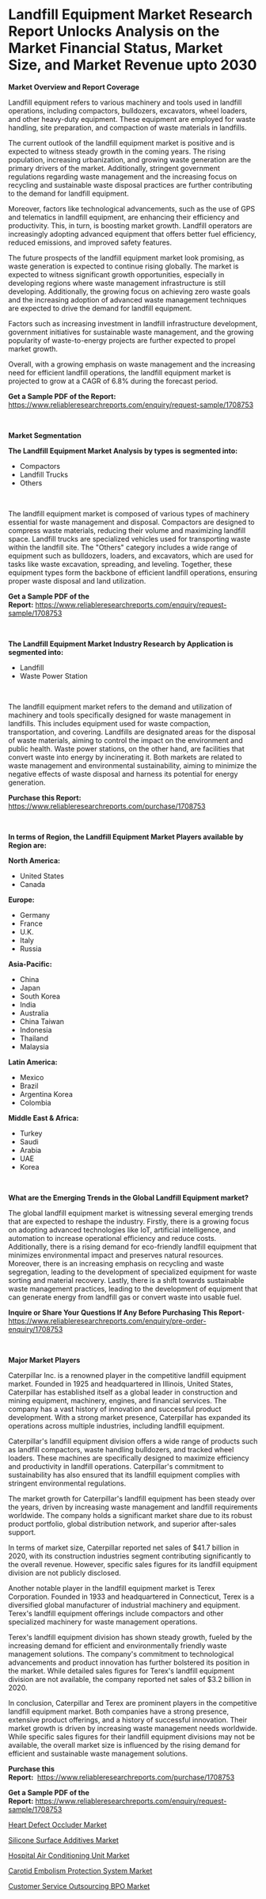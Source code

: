 <p><h1>Landfill Equipment Market Research Report Unlocks Analysis on the Market Financial Status, Market Size, and Market Revenue upto 2030</h1></p><p><strong>Market Overview and Report Coverage</strong></p>
<p><p>Landfill equipment refers to various machinery and tools used in landfill operations, including compactors, bulldozers, excavators, wheel loaders, and other heavy-duty equipment. These equipment are employed for waste handling, site preparation, and compaction of waste materials in landfills.</p><p>The current outlook of the landfill equipment market is positive and is expected to witness steady growth in the coming years. The rising population, increasing urbanization, and growing waste generation are the primary drivers of the market. Additionally, stringent government regulations regarding waste management and the increasing focus on recycling and sustainable waste disposal practices are further contributing to the demand for landfill equipment.</p><p>Moreover, factors like technological advancements, such as the use of GPS and telematics in landfill equipment, are enhancing their efficiency and productivity. This, in turn, is boosting market growth. Landfill operators are increasingly adopting advanced equipment that offers better fuel efficiency, reduced emissions, and improved safety features.</p><p>The future prospects of the landfill equipment market look promising, as waste generation is expected to continue rising globally. The market is expected to witness significant growth opportunities, especially in developing regions where waste management infrastructure is still developing. Additionally, the growing focus on achieving zero waste goals and the increasing adoption of advanced waste management techniques are expected to drive the demand for landfill equipment.</p><p>Factors such as increasing investment in landfill infrastructure development, government initiatives for sustainable waste management, and the growing popularity of waste-to-energy projects are further expected to propel market growth.</p><p>Overall, with a growing emphasis on waste management and the increasing need for efficient landfill operations, the landfill equipment market is projected to grow at a CAGR of 6.8% during the forecast period.</p></p>
<p><strong>Get a Sample PDF of the Report:</strong> <a href="https://www.reliableresearchreports.com/enquiry/request-sample/1708753">https://www.reliableresearchreports.com/enquiry/request-sample/1708753</a></p>
<p>&nbsp;</p>
<p><strong>Market Segmentation</strong></p>
<p><strong>The Landfill Equipment Market Analysis by types is segmented into:</strong></p>
<p><ul><li>Compactors</li><li>Landfill Trucks</li><li>Others</li></ul></p>
<p>&nbsp;</p>
<p><p>The landfill equipment market is composed of various types of machinery essential for waste management and disposal. Compactors are designed to compress waste materials, reducing their volume and maximizing landfill space. Landfill trucks are specialized vehicles used for transporting waste within the landfill site. The "Others" category includes a wide range of equipment such as bulldozers, loaders, and excavators, which are used for tasks like waste excavation, spreading, and leveling. Together, these equipment types form the backbone of efficient landfill operations, ensuring proper waste disposal and land utilization.</p></p>
<p><strong>Get a Sample PDF of the Report:</strong>&nbsp;<a href="https://www.reliableresearchreports.com/enquiry/request-sample/1708753">https://www.reliableresearchreports.com/enquiry/request-sample/1708753</a></p>
<p>&nbsp;</p>
<p><strong>The Landfill Equipment Market Industry Research by Application is segmented into:</strong></p>
<p><ul><li>Landfill</li><li>Waste Power Station</li></ul></p>
<p>&nbsp;</p>
<p><p>The landfill equipment market refers to the demand and utilization of machinery and tools specifically designed for waste management in landfills. This includes equipment used for waste compaction, transportation, and covering. Landfills are designated areas for the disposal of waste materials, aiming to control the impact on the environment and public health. Waste power stations, on the other hand, are facilities that convert waste into energy by incinerating it. Both markets are related to waste management and environmental sustainability, aiming to minimize the negative effects of waste disposal and harness its potential for energy generation.</p></p>
<p><strong>Purchase this Report:</strong>&nbsp; <a href="https://www.reliableresearchreports.com/purchase/1708753">https://www.reliableresearchreports.com/purchase/1708753</a></p>
<p>&nbsp;</p>
<p><strong>In terms of Region, the Landfill Equipment Market Players available by Region are:</strong></p>
<p>
    <p> <strong> North America: </strong>
        <ul>
            <li>United States</li>
            <li>Canada</li>
        </ul>
        </p> 
    <p> <strong> Europe: </strong>
        <ul>
            <li>Germany</li>
            <li>France</li>
            <li>U.K.</li>
            <li>Italy</li>
            <li>Russia</li>
        </ul>
        </p> 
    <p> <strong> Asia-Pacific: </strong>
        <ul>
            <li>China</li>
            <li>Japan</li>
            <li>South Korea</li>
            <li>India</li>
            <li>Australia</li>
            <li>China Taiwan</li>
            <li>Indonesia</li>
            <li>Thailand</li>
            <li>Malaysia</li>
        </ul>
        </p> 
    <p> <strong> Latin America: </strong>
        <ul>
            <li>Mexico</li>
            <li>Brazil</li>
            <li>Argentina Korea</li>
            <li>Colombia</li>
        </ul>
        </p> 
    <p> <strong> Middle East & Africa: </strong>
        <ul>
            <li>Turkey</li>
            <li>Saudi</li>
            <li>Arabia</li>
            <li>UAE</li>
            <li>Korea</li>
        </ul>
    </p>
    </p>
<p>&nbsp;</p>
<p><strong>What are the Emerging Trends in the Global Landfill Equipment market?</strong></p>
<p><p>The global landfill equipment market is witnessing several emerging trends that are expected to reshape the industry. Firstly, there is a growing focus on adopting advanced technologies like IoT, artificial intelligence, and automation to increase operational efficiency and reduce costs. Additionally, there is a rising demand for eco-friendly landfill equipment that minimizes environmental impact and preserves natural resources. Moreover, there is an increasing emphasis on recycling and waste segregation, leading to the development of specialized equipment for waste sorting and material recovery. Lastly, there is a shift towards sustainable waste management practices, leading to the development of equipment that can generate energy from landfill gas or convert waste into usable fuel.</p></p>
<p><strong>Inquire or Share Your Questions If Any Before Purchasing This Report</strong>- <a href="https://www.reliableresearchreports.com/enquiry/pre-order-enquiry/1708753">https://www.reliableresearchreports.com/enquiry/pre-order-enquiry/1708753</a></p>
<p>&nbsp;</p>
<p><strong>Major Market Players</strong></p>
<p><p>Caterpillar Inc. is a renowned player in the competitive landfill equipment market. Founded in 1925 and headquartered in Illinois, United States, Caterpillar has established itself as a global leader in construction and mining equipment, machinery, engines, and financial services. The company has a vast history of innovation and successful product development. With a strong market presence, Caterpillar has expanded its operations across multiple industries, including landfill equipment.</p><p>Caterpillar's landfill equipment division offers a wide range of products such as landfill compactors, waste handling bulldozers, and tracked wheel loaders. These machines are specifically designed to maximize efficiency and productivity in landfill operations. Caterpillar's commitment to sustainability has also ensured that its landfill equipment complies with stringent environmental regulations.</p><p>The market growth for Caterpillar's landfill equipment has been steady over the years, driven by increasing waste management and landfill requirements worldwide. The company holds a significant market share due to its robust product portfolio, global distribution network, and superior after-sales support.</p><p>In terms of market size, Caterpillar reported net sales of $41.7 billion in 2020, with its construction industries segment contributing significantly to the overall revenue. However, specific sales figures for its landfill equipment division are not publicly disclosed.</p><p>Another notable player in the landfill equipment market is Terex Corporation. Founded in 1933 and headquartered in Connecticut, Terex is a diversified global manufacturer of industrial machinery and equipment. Terex's landfill equipment offerings include compactors and other specialized machinery for waste management operations.</p><p>Terex's landfill equipment division has shown steady growth, fueled by the increasing demand for efficient and environmentally friendly waste management solutions. The company's commitment to technological advancements and product innovation has further bolstered its position in the market. While detailed sales figures for Terex's landfill equipment division are not available, the company reported net sales of $3.2 billion in 2020.</p><p>In conclusion, Caterpillar and Terex are prominent players in the competitive landfill equipment market. Both companies have a strong presence, extensive product offerings, and a history of successful innovation. Their market growth is driven by increasing waste management needs worldwide. While specific sales figures for their landfill equipment divisions may not be available, the overall market size is influenced by the rising demand for efficient and sustainable waste management solutions.</p></p>
<p><strong>Purchase this Report:</strong>&nbsp;&nbsp;<a href="https://www.reliableresearchreports.com/purchase/1708753">https://www.reliableresearchreports.com/purchase/1708753</a></p>
<p></p>
<p><strong>Get a Sample PDF of the Report:</strong>&nbsp;<a href="https://www.reliableresearchreports.com/enquiry/request-sample/1708753">https://www.reliableresearchreports.com/enquiry/request-sample/1708753</a></p>
<p><p><a href="https://medium.com/@annaalexander40/heart-defect-occluder-market-exploring-market-share-market-trends-and-future-growth-9b95dca5636d">Heart Defect Occluder Market</a></p><p><a href="https://medium.com/@enostillman2023/silicone-surface-additives-market-size-reveals-the-best-marketing-channels-in-global-industry-f7b57143ce96">Silicone Surface Additives Market</a></p><p><a href="https://medium.com/@kaelapaucek/hospital-air-conditioning-unit-market-report-reveals-the-latest-trends-and-growth-opportunities-of-22bf912b4b3c">Hospital Air Conditioning Unit Market</a></p><p><a href="https://medium.com/@alicehanson1974/carotid-embolism-protection-system-market-the-key-to-successful-business-strategy-forecast-till-0fed45b28d4d">Carotid Embolism Protection System Market</a></p><p><a href="https://medium.com/@leonorhaley2009/customer-service-outsourcing-bpo-market-focuses-on-market-share-size-and-projected-forecast-till-ac40d4d73977">Customer Service Outsourcing BPO Market</a></p></p>